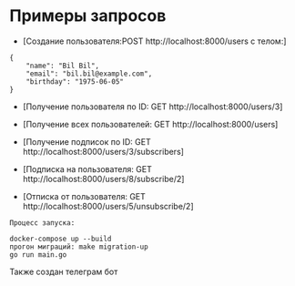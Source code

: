 # Примеры запросов <a name="examples"></a>


* [Создание пользователя:POST http://localhost:8000/users c телом:]
```
{
    "name": "Bil Bil",
    "email": "bil.bil@example.com",
    "birthday": "1975-06-05"
}
```


* [Получение пользователя по ID: GET http://localhost:8000/users/3]


* [Получение всех пользователей: GET http://localhost:8000/users]


* [Получение подписок по ID: GET http://localhost:8000/users/3/subscribers]


* [Подписка на пользователя: GET http://localhost:8000/users/8/subscribe/2]


* [Отписка от пользователя: GET http://localhost:8000/users/5/unsubscribe/2]




```
Процесс запуска: 

docker-compose up --build
прогон миграций: make migration-up
go run main.go
```

Также создан телеграм бот